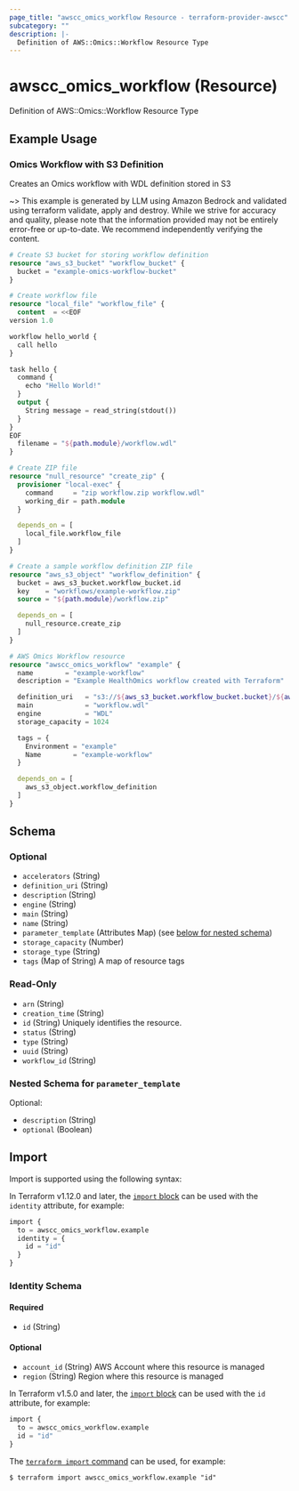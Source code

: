 ```yaml
---
page_title: "awscc_omics_workflow Resource - terraform-provider-awscc"
subcategory: ""
description: |-
  Definition of AWS::Omics::Workflow Resource Type
---
```


# awscc_omics_workflow (Resource)

Definition of AWS::Omics::Workflow Resource Type

## Example Usage

### Omics Workflow with S3 Definition
Creates an Omics workflow with WDL definition stored in S3

~> This example is generated by LLM using Amazon Bedrock and validated using terraform validate, apply and destroy. While we strive for accuracy and quality, please note that the information provided may not be entirely error-free or up-to-date. We recommend independently verifying the content.

```terraform
# Create S3 bucket for storing workflow definition
resource "aws_s3_bucket" "workflow_bucket" {
  bucket = "example-omics-workflow-bucket"
}

# Create workflow file
resource "local_file" "workflow_file" {
  content  = <<EOF
version 1.0

workflow hello_world {
  call hello
}

task hello {
  command {
    echo "Hello World!"
  }
  output {
    String message = read_string(stdout())
  }
}
EOF
  filename = "${path.module}/workflow.wdl"
}

# Create ZIP file
resource "null_resource" "create_zip" {
  provisioner "local-exec" {
    command     = "zip workflow.zip workflow.wdl"
    working_dir = path.module
  }

  depends_on = [
    local_file.workflow_file
  ]
}

# Create a sample workflow definition ZIP file
resource "aws_s3_object" "workflow_definition" {
  bucket = aws_s3_bucket.workflow_bucket.id
  key    = "workflows/example-workflow.zip"
  source = "${path.module}/workflow.zip"

  depends_on = [
    null_resource.create_zip
  ]
}

# AWS Omics Workflow resource
resource "awscc_omics_workflow" "example" {
  name        = "example-workflow"
  description = "Example HealthOmics workflow created with Terraform"

  definition_uri   = "s3://${aws_s3_bucket.workflow_bucket.bucket}/${aws_s3_object.workflow_definition.key}"
  main             = "workflow.wdl"
  engine           = "WDL"
  storage_capacity = 1024

  tags = {
    Environment = "example"
    Name        = "example-workflow"
  }

  depends_on = [
    aws_s3_object.workflow_definition
  ]
}
```

<!-- schema generated by tfplugindocs -->
## Schema

### Optional

- `accelerators` (String)
- `definition_uri` (String)
- `description` (String)
- `engine` (String)
- `main` (String)
- `name` (String)
- `parameter_template` (Attributes Map) (see [below for nested schema](#nestedatt--parameter_template))
- `storage_capacity` (Number)
- `storage_type` (String)
- `tags` (Map of String) A map of resource tags

### Read-Only

- `arn` (String)
- `creation_time` (String)
- `id` (String) Uniquely identifies the resource.
- `status` (String)
- `type` (String)
- `uuid` (String)
- `workflow_id` (String)

<a id="nestedatt--parameter_template"></a>
### Nested Schema for `parameter_template`

Optional:

- `description` (String)
- `optional` (Boolean)

## Import

Import is supported using the following syntax:

In Terraform v1.12.0 and later, the [`import` block](https://developer.hashicorp.com/terraform/language/import) can be used with the `identity` attribute, for example:

```terraform
import {
  to = awscc_omics_workflow.example
  identity = {
    id = "id"
  }
}
```

<!-- schema generated by tfplugindocs -->
### Identity Schema

#### Required

- `id` (String)

#### Optional

- `account_id` (String) AWS Account where this resource is managed
- `region` (String) Region where this resource is managed

In Terraform v1.5.0 and later, the [`import` block](https://developer.hashicorp.com/terraform/language/import) can be used with the `id` attribute, for example:

```terraform
import {
  to = awscc_omics_workflow.example
  id = "id"
}
```

The [`terraform import` command](https://developer.hashicorp.com/terraform/cli/commands/import) can be used, for example:

```shell
$ terraform import awscc_omics_workflow.example "id"
```
